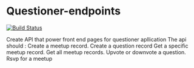 # Questioner-endpoints

[![Build Status](https://travis-ci.com/isaacizey/Questioner-endpoints.svg?branch=develop)](https://travis-ci.com/isaacizey/Questioner-endpoints)

Create API that power front end pages for questioner apllication
The api should :
 Create a meetup record.
 Create a question record
 Get a specific meetup record.
Get all meetup records.
Upvote or downvote a question.
Rsvp for a meetup

